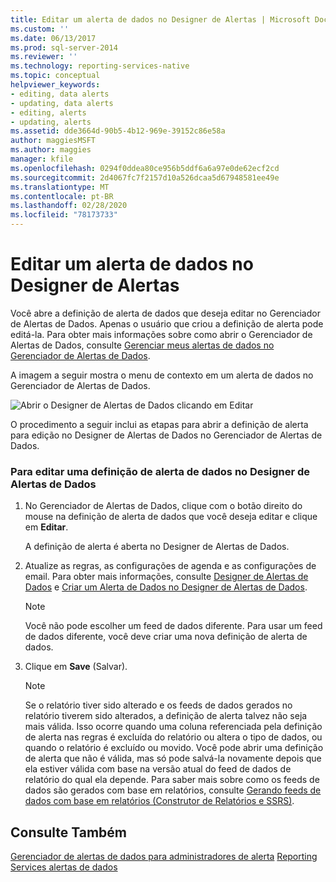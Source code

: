 ```yaml
---
title: Editar um alerta de dados no Designer de Alertas | Microsoft Docs
ms.custom: ''
ms.date: 06/13/2017
ms.prod: sql-server-2014
ms.reviewer: ''
ms.technology: reporting-services-native
ms.topic: conceptual
helpviewer_keywords:
- editing, data alerts
- updating, data alerts
- editing, alerts
- updating, alerts
ms.assetid: dde3664d-90b5-4b12-969e-39152c86e58a
author: maggiesMSFT
ms.author: maggies
manager: kfile
ms.openlocfilehash: 0294f0ddea80ce956b5ddf6a6a97e0de62ecf2cd
ms.sourcegitcommit: 2d4067fc7f2157d10a526dcaa5d67948581ee49e
ms.translationtype: MT
ms.contentlocale: pt-BR
ms.lasthandoff: 02/28/2020
ms.locfileid: "78173733"
---
```

# <a name="edit-a-data-alert-in-alert-designer"></a>Editar um alerta de dados no Designer de Alertas
  Você abre a definição de alerta de dados que deseja editar no Gerenciador de Alertas de Dados. Apenas o usuário que criou a definição de alerta pode editá-la. Para obter mais informações sobre como abrir o Gerenciador de Alertas de Dados, consulte [Gerenciar meus alertas de dados no Gerenciador de Alertas de Dados](manage-my-data-alerts-in-data-alert-manager.md).

 A imagem a seguir mostra o menu de contexto em um alerta de dados no Gerenciador de Alertas de Dados.

 ![Abrir o Designer de Alertas de Dados clicando em Editar](media/rs-alertmanageriwopendesigner.gif "Abrir o Designer de Alertas de Dados clicando em Editar")

 O procedimento a seguir inclui as etapas para abrir a definição de alerta para edição no Designer de Alertas de Dados no Gerenciador de Alertas de Dados.

### <a name="to-edit-a-data-alert-definition-in-data-alert-designer"></a>Para editar uma definição de alerta de dados no Designer de Alertas de Dados

1.  No Gerenciador de Alertas de Dados, clique com o botão direito do mouse na definição de alerta de dados que você deseja editar e clique em **Editar**.

     A definição de alerta é aberta no Designer de Alertas de Dados.

2.  Atualize as regras, as configurações de agenda e as configurações de email. Para obter mais informações, consulte [Designer de Alertas de Dados](../../2014/reporting-services/data-alert-designer.md) e [Criar um Alerta de Dados no Designer de Alertas de Dados](create-a-data-alert-in-data-alert-designer.md).

    > [!NOTE]
    >  Você não pode escolher um feed de dados diferente. Para usar um feed de dados diferente, você deve criar uma nova definição de alerta de dados.

3.  Clique em **Save** (Salvar).

    > [!NOTE]
    >  Se o relatório tiver sido alterado e os feeds de dados gerados no relatório tiverem sido alterados, a definição de alerta talvez não seja mais válida. Isso ocorre quando uma coluna referenciada pela definição de alerta nas regras é excluída do relatório ou altera o tipo de dados, ou quando o relatório é excluído ou movido. Você pode abrir uma definição de alerta que não é válida, mas só pode salvá-la novamente depois que ela estiver válida com base na versão atual do feed de dados de relatório do qual ela depende. Para saber mais sobre como os feeds de dados são gerados com base em relatórios, consulte [Gerando feeds de dados com base em relatórios &#40;Construtor de Relatórios e SSRS&#41;](report-builder/generating-data-feeds-from-reports-report-builder-and-ssrs.md).

## <a name="see-also"></a>Consulte Também
 [Gerenciador de alertas de dados para administradores de alerta](../../2014/reporting-services/data-alert-manager-for-alerting-administrators.md) [Reporting Services alertas de dados](../ssms/agent/alerts.md)


